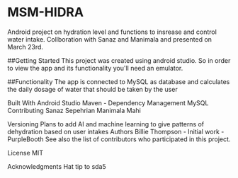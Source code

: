 # MSM-HIDRA
Android project on hydration level and functions to insrease and control water intake.
Collboration with Sanaz and Manimala and presented on March 23rd.

##Getting Started
This project was created using android studio. So in order to view the app and its functionality you'll need an emulator.

##Functionality
The app is connected to MySQL as database and calculates the daily dosage of water that should be taken by the user

Built With
Android Studio
Maven - Dependency Management
MySQL
Contributing
Sanaz Sepehrian
Manimala Mahi

Versioning
Plans to add AI and machine learning to give patterns of dehydration based on user intakes
Authors
Billie Thompson - Initial work - PurpleBooth
See also the list of contributors who participated in this project.

License
MIT

Acknowledgments
Hat tip to sda5
